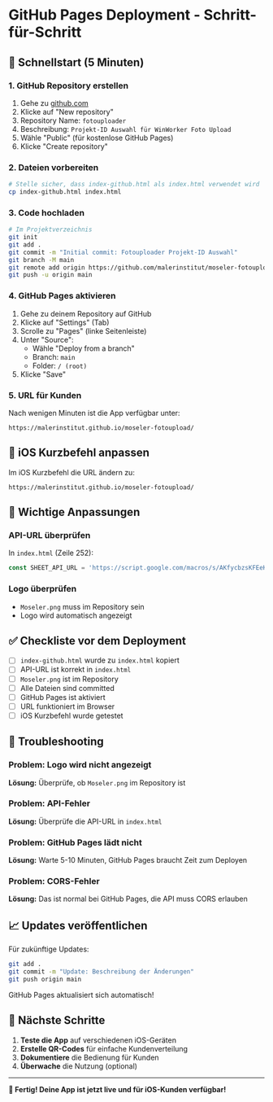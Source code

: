 # GitHub Pages Deployment - Schritt-für-Schritt

## 🚀 Schnellstart (5 Minuten)

### 1. GitHub Repository erstellen
1. Gehe zu [github.com](https://github.com)
2. Klicke auf "New repository"
3. Repository Name: `fotouploader`
4. Beschreibung: `Projekt-ID Auswahl für WinWorker Foto Upload`
5. Wähle "Public" (für kostenlose GitHub Pages)
6. Klicke "Create repository"

### 2. Dateien vorbereiten
```bash
# Stelle sicher, dass index-github.html als index.html verwendet wird
cp index-github.html index.html
```

### 3. Code hochladen
```bash
# Im Projektverzeichnis
git init
git add .
git commit -m "Initial commit: Fotouploader Projekt-ID Auswahl"
git branch -M main
git remote add origin https://github.com/malerinstitut/moseler-fotoupload.git
git push -u origin main
```

### 4. GitHub Pages aktivieren
1. Gehe zu deinem Repository auf GitHub
2. Klicke auf "Settings" (Tab)
3. Scrolle zu "Pages" (linke Seitenleiste)
4. Unter "Source":
   - Wähle "Deploy from a branch"
   - Branch: `main`
   - Folder: `/ (root)`
5. Klicke "Save"

### 5. URL für Kunden
Nach wenigen Minuten ist die App verfügbar unter:
```
https://malerinstitut.github.io/moseler-fotoupload/
```

## 📱 iOS Kurzbefehl anpassen

Im iOS Kurzbefehl die URL ändern zu:
```
https://malerinstitut.github.io/moseler-fotoupload/
```

## 🔧 Wichtige Anpassungen

### API-URL überprüfen
In `index.html` (Zeile 252):
```javascript
const SHEET_API_URL = 'https://script.google.com/macros/s/AKfycbzsKFEeKUyERYqEWlc1Spz9ufZfzDY4wBEXVErsG54qSdG4n5Qq6YIEKFPvYonjZfDgCw/exec';
```

### Logo überprüfen
- `Moseler.png` muss im Repository sein
- Logo wird automatisch angezeigt

## ✅ Checkliste vor dem Deployment

- [ ] `index-github.html` wurde zu `index.html` kopiert
- [ ] API-URL ist korrekt in `index.html`
- [ ] `Moseler.png` ist im Repository
- [ ] Alle Dateien sind committed
- [ ] GitHub Pages ist aktiviert
- [ ] URL funktioniert im Browser
- [ ] iOS Kurzbefehl wurde getestet

## 🚨 Troubleshooting

### Problem: Logo wird nicht angezeigt
**Lösung:** Überprüfe, ob `Moseler.png` im Repository ist

### Problem: API-Fehler
**Lösung:** Überprüfe die API-URL in `index.html`

### Problem: GitHub Pages lädt nicht
**Lösung:** Warte 5-10 Minuten, GitHub Pages braucht Zeit zum Deployen

### Problem: CORS-Fehler
**Lösung:** Das ist normal bei GitHub Pages, die API muss CORS erlauben

## 📈 Updates veröffentlichen

Für zukünftige Updates:
```bash
git add .
git commit -m "Update: Beschreibung der Änderungen"
git push origin main
```

GitHub Pages aktualisiert sich automatisch!

## 🎯 Nächste Schritte

1. **Teste die App** auf verschiedenen iOS-Geräten
2. **Erstelle QR-Codes** für einfache Kundenverteilung
3. **Dokumentiere** die Bedienung für Kunden
4. **Überwache** die Nutzung (optional)

---

**🎉 Fertig! Deine App ist jetzt live und für iOS-Kunden verfügbar!** 
